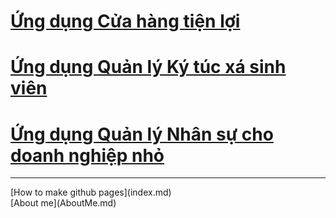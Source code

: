 # [Ứng dụng Cửa hàng tiện lợi](GroceryStore.md)
# [Ứng dụng Quản lý Ký túc xá sinh viên](DormitoryManager.md)
# [Ứng dụng Quản lý Nhân sự cho doanh nghiệp nhỏ](HumanResourceManagement.md)
<hr>
[How to make github pages](index.md)
<br> 
[About me](AboutMe.md)
